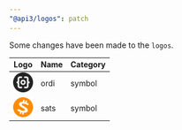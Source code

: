 ```yaml
---
"@api3/logos": patch
---
```


Some changes have been made to the `logos`.

|Logo|Name|Category|
|---|---|---|
|<img src="./raw/symbols/ordi.svg" width="36" alt="">|ordi|symbol|
|<img src="./raw/symbols/sats.svg" width="36" alt="">|sats|symbol|
